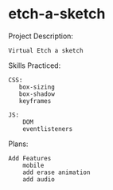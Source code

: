# etch-a-sketch

Project Description: 

    Virtual Etch a sketch

Skills Practiced:

    CSS:
       box-sizing
       box-shadow
       keyframes

    JS:
        DOM
        eventlisteners


Plans:

    Add Features
        mobile
        add erase animation
        add audio
